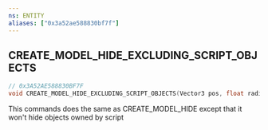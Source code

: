 ```yaml
---
ns: ENTITY
aliases: ["0x3a52ae588830bf7f"]
---
```

## CREATE_MODEL_HIDE_EXCLUDING_SCRIPT_OBJECTS

```c
// 0x3A52AE588830BF7F
void CREATE_MODEL_HIDE_EXCLUDING_SCRIPT_OBJECTS(Vector3 pos, float radius, Hash modelHash, bool SurviveMapReload);
```

This commands does the same as CREATE_MODEL_HIDE except that it won't hide objects owned by script

